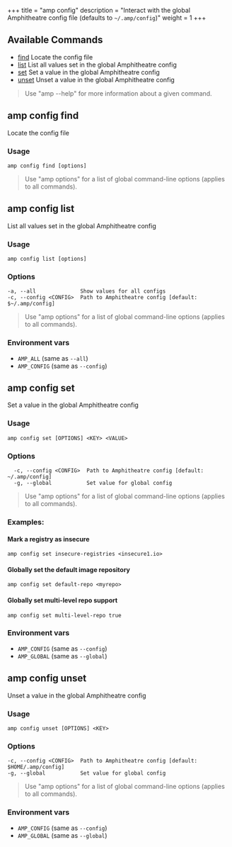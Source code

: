 +++
title = "amp config"
description = "Interact with the global Amphitheatre config file (defaults to `~/.amp/config`)"
weight = 1
+++



## Available Commands
- [find](#amp-config-find)      Locate the config file
- [list](#amp-config-list)      List all values set in the global Amphitheatre config
- [set](#amp-config-set)        Set a value in the global Amphitheatre config
- [unset](#amp-config-unset)    Unset a value in the global Amphitheatre config

> Use "amp <command> --help" for more information about a given command.

## amp config find

Locate the config file


### Usage
```
amp config find [options]
```

> Use "amp options" for a list of global command-line options (applies to all commands).

## amp config list

List all values set in the global Amphitheatre config


### Usage
```
amp config list [options]
```

### Options

```
-a, --all              Show values for all configs
-c, --config <CONFIG>  Path to Amphitheatre config [default: $~/.amp/config]
```

> Use "amp options" for a list of global command-line options (applies to all commands).

### Environment vars

* `AMP_ALL` (same as `--all`)
* `AMP_CONFIG` (same as `--config`)

## amp config set

Set a value in the global Amphitheatre config

### Usage
```
amp config set [OPTIONS] <KEY> <VALUE>
```

### Options
```
  -c, --config <CONFIG>  Path to Amphitheatre config [default: ~/.amp/config]
  -g, --global           Set value for global config
```

> Use "amp options" for a list of global command-line options (applies to all commands).

### Examples:

#### Mark a registry as insecure
```
amp config set insecure-registries <insecure1.io>
```

#### Globally set the default image repository
```
amp config set default-repo <myrepo>
```

#### Globally set multi-level repo support
```
amp config set multi-level-repo true
```

### Environment vars

* `AMP_CONFIG` (same as `--config`)
* `AMP_GLOBAL` (same as `--global`)

## amp config unset

Unset a value in the global Amphitheatre config

### Usage
```
amp config unset [OPTIONS] <KEY>
```

### Options
```
-c, --config <CONFIG>  Path to Amphitheatre config [default: $HOME/.amp/config]
-g, --global           Set value for global config
```

> Use "amp options" for a list of global command-line options (applies to all commands).

### Environment vars

* `AMP_CONFIG` (same as `--config`)
* `AMP_GLOBAL` (same as `--global`)
